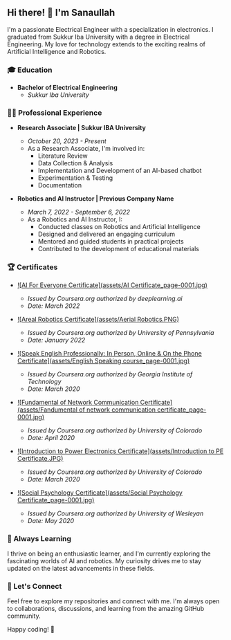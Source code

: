 ## Hi there! 👋 I'm Sanaullah

I'm a passionate Electrical Engineer with a specialization in electronics. I graduated from Sukkur Iba University with a degree in Electrical Engineering. My love for technology extends to the exciting realms of Artificial Intelligence and Robotics.

### 🎓 Education
- **Bachelor of Electrical Engineering**
  - *Sukkur Iba University*

### 👨‍💻 Professional Experience
- **Research Associate | Sukkur IBA University**
  - *October 20, 2023 - Present*
  - As a Research Associate, I'm involved in:
    - Literature Review
    - Data Collection & Analysis
    - Implementation and Development of an AI-based chatbot
    - Experimentation & Testing
    - Documentation

- **Robotics and AI Instructor | Previous Company Name**
  - *March 7, 2022 - September 6, 2022*
  - As a Robotics and AI Instructor, I:
    - Conducted classes on Robotics and Artificial Intelligence
    - Designed and delivered an engaging curriculum
    - Mentored and guided students in practical projects
    - Contributed to the development of educational materials

### 🏆 Certificates
- [![AI For Everyone Certificate](assets/AI Certificate_page-0001.jpg)](link_to_certificate)
  - *Issued by Coursera.org authorized by deeplearning.ai*
  - *Date: March 2022*
 
    
- [![Areal Robotics Certificate](assets/Aerial Robotics.PNG)](link_to_certificate)
  - *Issued by Coursera.org authorized by University of Pennsylvania*
  - *Date: January 2022*


- [![Speak English Professionally: In Person, Online & On the Phone Certificate](assets/English Speaking course_page-0001.jpg)](link_to_certificate)
  - *Issued by Coursera.org authorized by Georgia Institute of Technology*
  - *Date: March 2020*
    

 
- [![Fundamental of Network Communication Certificate](assets/Fandumental of network communication certificate_page-0001.jpg)](link_to_certificate)
  - *Issued by Coursera.org authorized by University of Colorado*
  - *Date: April 2020*
 
    
- [![Introduction to Power Electronics Certificate](assets/Introduction to PE Certificate.JPG)](link_to_certificate)
  - *Issued by Coursera.org authorized by University of Colorado*
  - *Date: March 2020*
 
- [![Social Psychology Certificate](assets/Social Psychology Certificate_page-0001.jpg)](link_to_certificate)
  - *Issued by Coursera.org authorized by University of Wesleyan*
  - *Date: May 2020*
 


### 🌱 Always Learning
I thrive on being an enthusiastic learner, and I'm currently exploring the fascinating worlds of AI and robotics. My curiosity drives me to stay updated on the latest advancements in these fields.

### 🚀 Let's Connect
Feel free to explore my repositories and connect with me. I'm always open to collaborations, discussions, and learning from the amazing GitHub community.

Happy coding! 🚀

